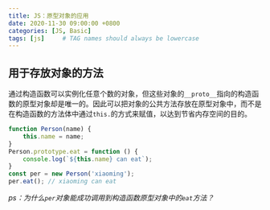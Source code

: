 ```yaml
---
title: JS：原型对象的应用
date: 2020-11-30 09:00:00 +0800
categories: [JS, Basic]
tags: [js]     # TAG names should always be lowercase
---
```


## 用于存放对象的方法

通过构造函数可以实例化任意个数的对象，但这些对象的`__proto__`指向的构造函数的原型对象却是唯一的。因此可以把对象的公共方法存放在原型对象中，而不是在构造函数的方法体中通过`this.`的方式来赋值，以达到节省内存空间的目的。

```javascript
function Person(name) {
    this.name = name;
}
Person.prototype.eat = function () {
    console.log(`${this.name} can eat`);
}
const per = new Person('xiaoming');
per.eat(); // xiaoming can eat
```

*ps：为什么`per`对象能成功调用到构造函数原型对象中的`eat`方法？*
